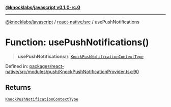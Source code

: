 [**@knocklabs/javascript v0.1.0-rc.0**](../../../README.md)

***

[@knocklabs/javascript](../../../modules.md) / [react-native/src](../README.md) / usePushNotifications

# Function: usePushNotifications()

> **usePushNotifications**(): [`KnockPushNotificationContextType`](../interfaces/KnockPushNotificationContextType.md)

Defined in: [packages/react-native/src/modules/push/KnockPushNotificationProvider.tsx:90](https://github.com/knocklabs/javascript/blob/main/packages/react-native/src/modules/push/KnockPushNotificationProvider.tsx#L90)

## Returns

[`KnockPushNotificationContextType`](../interfaces/KnockPushNotificationContextType.md)
